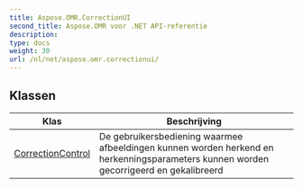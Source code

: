 ```yaml
---
title: Aspose.OMR.CorrectionUI
second_title: Aspose.OMR voor .NET API-referentie
description: 
type: docs
weight: 30
url: /nl/net/aspose.omr.correctionui/
---
```



## Klassen

| Klas | Beschrijving |
| --- | --- |
| [CorrectionControl](./correctioncontrol/) | De gebruikersbediening waarmee afbeeldingen kunnen worden herkend en herkenningsparameters kunnen worden gecorrigeerd en gekalibreerd |


